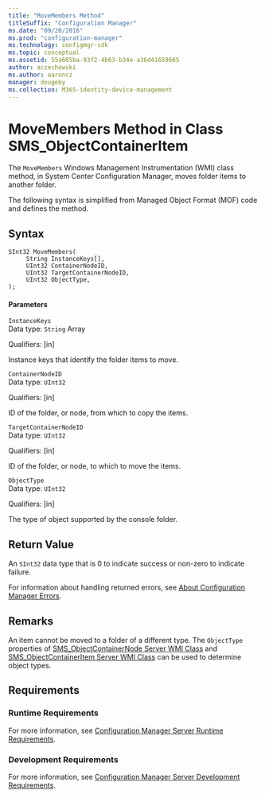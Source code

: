 ```yaml
---
title: "MoveMembers Method"
titleSuffix: "Configuration Manager"
ms.date: "09/20/2016"
ms.prod: "configuration-manager"
ms.technology: configmgr-sdk
ms.topic: conceptual
ms.assetid: 55a605ba-93f2-4b63-b34e-a36d41659665
author: aczechowski
ms.author: aaroncz
manager: dougeby
ms.collection: M365-identity-device-management
---
```

# MoveMembers Method in Class SMS_ObjectContainerItem
The `MoveMembers` Windows Management Instrumentation (WMI) class method, in System Center Configuration Manager, moves folder items to another folder.  

 The following syntax is simplified from Managed Object Format (MOF) code and defines the method.  

## Syntax  

```  
SInt32 MoveMembers(  
     String InstanceKeys[],  
     UInt32 ContainerNodeID,   
     UInt32 TargetContainerNodeID,   
     UInt32 ObjectType,  
);  
```  

#### Parameters  
 `InstanceKeys`  
 Data type: `String` Array  

 Qualifiers: [in]  

 Instance keys that identify the folder items to move.  

 `ContainerNodeID`  
 Data type: `UInt32`  

 Qualifiers: [in]  

 ID of the folder, or node, from which to copy the items.  

 `TargetContainerNodeID`  
 Data type: `UInt32`  

 Qualifiers: [in]  

 ID of the folder, or node, to which to move the items.  

 `ObjectType`  
 Data type: `UInt32`  

 Qualifiers: [in]  

 The type of object supported by the console folder.  

## Return Value  
 An `SInt32` data type that is 0 to indicate success or non-zero to indicate failure.  

 For information about handling returned errors, see [About Configuration Manager Errors](../../../../../develop/core/understand/about-configuration-manager-errors.md).  

## Remarks  
 An item cannot be moved to a folder of a different type. The `ObjectType` properties of [SMS_ObjectContainerNode Server WMI Class](../../../../../develop/reference/core/servers/console/sms_objectcontainernode-server-wmi-class.md) and [SMS_ObjectContainerItem Server WMI Class](../../../../../develop/reference/core/servers/console/sms_objectcontaineritem-server-wmi-class.md) can be used to determine object types.  

## Requirements  

### Runtime Requirements  
 For more information, see [Configuration Manager Server Runtime Requirements](../../../../../develop/core/reqs/server-runtime-requirements.md).  

### Development Requirements  
 For more information, see [Configuration Manager Server Development Requirements](../../../../../develop/core/reqs/server-development-requirements.md).  

